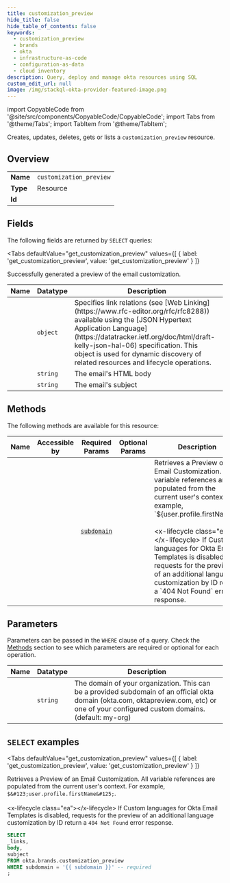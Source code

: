 ```yaml
--- 
title: customization_preview
hide_title: false
hide_table_of_contents: false
keywords:
  - customization_preview
  - brands
  - okta
  - infrastructure-as-code
  - configuration-as-data
  - cloud inventory
description: Query, deploy and manage okta resources using SQL
custom_edit_url: null
image: /img/stackql-okta-provider-featured-image.png
---
```


import CopyableCode from '@site/src/components/CopyableCode/CopyableCode';
import Tabs from '@theme/Tabs';
import TabItem from '@theme/TabItem';

Creates, updates, deletes, gets or lists a <code>customization_preview</code> resource.

## Overview
<table><tbody>
<tr><td><b>Name</b></td><td><code>customization_preview</code></td></tr>
<tr><td><b>Type</b></td><td>Resource</td></tr>
<tr><td><b>Id</b></td><td><CopyableCode code="okta.brands.customization_preview" /></td></tr>
</tbody></table>

## Fields

The following fields are returned by `SELECT` queries:

<Tabs
    defaultValue="get_customization_preview"
    values={[
        { label: 'get_customization_preview', value: 'get_customization_preview' }
    ]}
>
<TabItem value="get_customization_preview">

Successfully generated a preview of the email customization.

<table>
<thead>
    <tr>
    <th>Name</th>
    <th>Datatype</th>
    <th>Description</th>
    </tr>
</thead>
<tbody>
<tr>
    <td><CopyableCode code="_links" /></td>
    <td><code>object</code></td>
    <td>Specifies link relations (see [Web Linking](https://www.rfc-editor.org/rfc/rfc8288)) available using the [JSON Hypertext Application Language](https://datatracker.ietf.org/doc/html/draft-kelly-json-hal-06) specification. This object is used for dynamic discovery of related resources and lifecycle operations.</td>
</tr>
<tr>
    <td><CopyableCode code="body" /></td>
    <td><code>string</code></td>
    <td>The email's HTML body</td>
</tr>
<tr>
    <td><CopyableCode code="subject" /></td>
    <td><code>string</code></td>
    <td>The email's subject</td>
</tr>
</tbody>
</table>
</TabItem>
</Tabs>

## Methods

The following methods are available for this resource:

<table>
<thead>
    <tr>
    <th>Name</th>
    <th>Accessible by</th>
    <th>Required Params</th>
    <th>Optional Params</th>
    <th>Description</th>
    </tr>
</thead>
<tbody>
<tr>
    <td><a href="#get_customization_preview"><CopyableCode code="get_customization_preview" /></a></td>
    <td><CopyableCode code="select" /></td>
    <td><a href="#parameter-subdomain"><code>subdomain</code></a></td>
    <td></td>
    <td>Retrieves a Preview of an Email Customization. All variable references are populated from the current user's context. For example, `$&#123;user.profile.firstName&#125;`.<br /><br />&lt;x-lifecycle class="ea"&gt;&lt;/x-lifecycle&gt; If Custom languages for Okta Email Templates is disabled, requests for the preview of an additional language customization by ID return a `404 Not Found` error response.<br /></td>
</tr>
</tbody>
</table>

## Parameters

Parameters can be passed in the `WHERE` clause of a query. Check the [Methods](#methods) section to see which parameters are required or optional for each operation.

<table>
<thead>
    <tr>
    <th>Name</th>
    <th>Datatype</th>
    <th>Description</th>
    </tr>
</thead>
<tbody>
<tr id="parameter-subdomain">
    <td><CopyableCode code="subdomain" /></td>
    <td><code>string</code></td>
    <td>The domain of your organization. This can be a provided subdomain of an official okta domain (okta.com, oktapreview.com, etc) or one of your configured custom domains. (default: my-org)</td>
</tr>
</tbody>
</table>

## `SELECT` examples

<Tabs
    defaultValue="get_customization_preview"
    values={[
        { label: 'get_customization_preview', value: 'get_customization_preview' }
    ]}
>
<TabItem value="get_customization_preview">

Retrieves a Preview of an Email Customization. All variable references are populated from the current user's context. For example, `$&#123;user.profile.firstName&#125;`.<br /><br />&lt;x-lifecycle class="ea"&gt;&lt;/x-lifecycle&gt; If Custom languages for Okta Email Templates is disabled, requests for the preview of an additional language customization by ID return a `404 Not Found` error response.<br />

```sql
SELECT
_links,
body,
subject
FROM okta.brands.customization_preview
WHERE subdomain = '{{ subdomain }}' -- required
;
```
</TabItem>
</Tabs>
